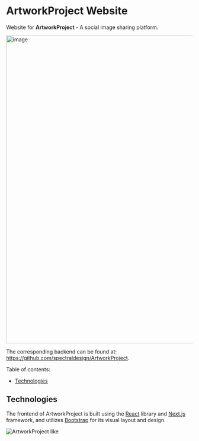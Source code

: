 # ArtworkProject Website

Website for <b>ArtworkProject</b> - A social image sharing platform.

[<img width="833" alt="image" src="https://github.com/spectraldesign/ArtworkProject/assets/59234024/7955143d-7111-41bd-b0d6-39a6f9e155b8">](https://github.com/spectraldesign/ArtworkProject)

The corresponding backend can be found at: https://github.com/spectraldesign/ArtworkProject.

Table of contents:

- [Technologies](#technologies)

## Technologies

The frontend of ArtworkProject is built using the [React](https://react.dev/) library and [Next.js](https://nextjs.org/) framework, and utilizes [Bootstrap](https://getbootstrap.com/) for its visual layout and design.

![ArtworkProject like](https://github.com/Sabbasn/ArtworkProject/assets/31287530/f032d766-1649-48df-92f1-28beb85ed552)

